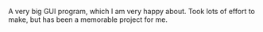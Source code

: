 A very big GUI program, which I am very happy about. Took lots of effort to make, but has been a memorable project for me. 

